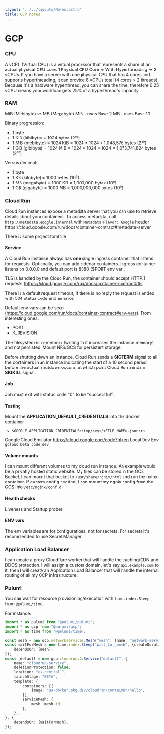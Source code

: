 ```yaml
---
layout: "../../layouts/Notes.astro"
title: GCP notes
---
```


# GCP 


### CPU

A vCPU (Virtual CPU) is a virtual processor that represents a share of an actual physical CPU core.
1 Physical CPU Core → With Hyperthreading → 2 vCPUs.
If you have a server with one physical CPU that has 4 cores and supports hyperthreading, it can provide 8 vCPUs total (4 cores × 2 threads).
Because it's a hardware hyperthread, you can share the time, therefore 0.25 vCPU means your workload gets 25% of a hyperthread's capacity

### RAM
MiB (Mebibyte) vs MB (Megabyte)
MiB - uses Base 2
MB - uses Base 10

Binary progression:
- 1 byte
- 1 KiB (kibibyte) = 1024 bytes (2¹⁰)
- 1 MiB (mebibyte) = 1024 KiB = 1024 * 1024 = 1,048,576 bytes (2²⁰)
- 1 GiB (gibibyte) = 1024 MiB = 1024 * 1024 * 1024 = 1,073,741,824 bytes (2³⁰)

Versus decimal:
- 1 byte
- 1 KB (kilobyte) = 1000 bytes (10³)
- 1 MB (megabyte) = 1000 KB = 1,000,000 bytes (10⁶)
- 1 GB (gigabyte) = 1000 MB = 1,000,000,000 bytes (10⁹)

### Cloud Run

Cloud Run instances expose a metadata server that you can use to retrieve details about your containers.
To access metadata, call `http://metadata.google.internal` with `Metadata-Flavor: Google` header
https://cloud.google.com/run/docs/container-contract#metadata-server

There is some project.toml file 

#### Service

A Cloud Run instance always has __one__ single ingress container that listens for requests. Optionally, you can add sidecar containers.
Ingress container listens on 0.0.0.0 and default port is 8080 ($PORT env var).

TLS is handled by the Cloud Run, the container should accept HTTP/1 requests (https://cloud.google.com/run/docs/container-contract#tls)

There is a default request timeout, if there is no reply the request is ended with 504 status code and an error.

Default env vars can be seen (https://cloud.google.com/run/docs/container-contract#env-vars). From interesting ones:
- PORT
- K_REVISION

The filesystem is in-memory (writing to it increases the instance memory) and not persisted. Mount NFS/GCS for persistent storage

Before shutting down an instance, Cloud Run sends a __SIGTERM__ signal to all the containers in an instance indicating the start of a 10 second period before the actual shutdown occurs,
at which point Cloud Run sends a __SIGKILL__ signal.

#### Job
Job must exit with status code "0" to be "successful".

#### Testing

Mount the __APPLICATION_DEFAULT_CREDENTIALS__ into the docker container 
```
-v $GOOGLE_APPLICATION_CREDENTIALS:/tmp/keys/<FILE_NAME>.json:ro
```

Google Cloud Emulator https://cloud.google.com/code?hl=en
Local Dev Env `gcloud beta code dev`

#### Volume mounts

I can mount different volumes to my cloud run instance. An example would be a privatly hosted static website. My files can be stored in the GCS Bucket, 
I can mount that bucket to `/usr/share/ngnix/html` and run the nxinx container. If custom config needed, 
I can mount my ngnix config from the GCS into `/etc/nginx/conf.d`

#### Health checks
Liveness and Startup probes


#### ENV vars
The env variables are for configurations, not for secrets. For secrets it's recommended to use Secret Manager

### Application Load Balancer

I can create a proxy Cloudflare worker that will handle the caching/CDN and DDOS protection. I will assign a custom domain, let's say `api.example.com` to it,
then I will create an Application Load Balancer that will handle the internal routing of all my GCP infrastructure.


### Pulumi
You can wait for resource provisioning/execution with `time.index.Sleep` from `@pulumi/time`.

For instance:
```ts
import * as pulumi from "@pulumi/pulumi";
import * as gcp from "@pulumi/gcp";
import * as time from "@pulumi/time";

const mesh = new gcp.networkservices.Mesh("mesh", {name: "network-services-mesh"});
const waitForMesh = new time.index.Sleep("wait_for_mesh", {createDuration: "1m"}, {
    dependsOn: [mesh],
});
const _default = new gcp.cloudrunv2.Service("default", {
    name: "cloudrun-service",
    deletionProtection: false,
    location: "us-central1",
    launchStage: "BETA",
    template: {
        containers: [{
            image: "us-docker.pkg.dev/cloudrun/container/hello",
        }],
        serviceMesh: {
            mesh: mesh.id,
        },
    },
}, {
    dependsOn: [waitForMesh],
});
```
